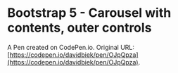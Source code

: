 # Bootstrap 5 - Carousel with contents, outer controls

A Pen created on CodePen.io. Original URL: [https://codepen.io/davidbiek/pen/OJpQpza](https://codepen.io/davidbiek/pen/OJpQpza).

